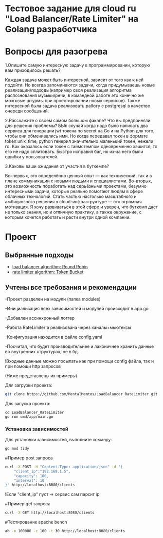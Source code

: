 # Тестовое задание для cloud ru "Load Balancer/Rate Limiter" на Golang разработчика


# Вопросы для разогрева

1.Опишите самую интересную задачу в программировании, которую вам приходилось решать?

Каждая задача может быть интересной, зависит от того как к ней подойти. Но всегда запоминаются задачи, когда придумываешь новые реализации/подходы(например своя реализация алгоритма распознования музыки/речи, в командной работе это конечно же мозговые штурмы при проектировании новых сервисов). Также интересной была задача реализовать работу с postgresql в качестве очереди сообщений.

2.Расскажите о своем самом большом факапе? Что вы предприняли для решения проблемы?
БЫл случай когда надо было написать два сервиса для генерации jwt токена по secret на Go и на Python для того, чтобы они обменивались ими. Но когда передавал токен в формате token:unix_time, python генерил значительно маленький токен, нежели го. Как оказалось если токен с таймстемпом одновременно хэшится, то его не надо сплитовать. Быстро исправил баг, но из-за него были ошибки у пользователей.

3.Каковы ваши ожидания от участия в буткемпе?

Во-первых, это определённо ценный опыт — как технический, так и в плане коммуникации с новыми людьми и специалистами. Во-вторых, это возможность поработать над серьёзными проектами, безумно интересными задачи, которые реально помогают людям в сфере облачных технологий. Стать частью настолько масштабного и амбициозного решения в cloud-инфраструктуре — это огромная мотивация. Я хочу развиваться в этой сфере и уверен, что буткемп даст не только знания, но и отличную практику, а также окружение, с которым хочется работать и расти внутри одной компании.

# Проект

## Выбранные подходы
- [load balancer algorithm: Round Robin](#RoundRobin)
- [rate limiter algorithm: Token Bucket](#TokenBucket)


## Учтены все требования и рекомендации
-Проект разделен на модули (папка modules)

-Инициализация всех зависимостей и модулей происходит в app.go

-Добавлен ассинхронный логгер

-Работа RateLimiter'a реализована через каналы+мьютексы

-Конфигурация находится в файле config.yaml

-Посчитал, что будет производительнее и лаконичнее хранить данные во внутренних структурах, не в бд.

!Входные данные можно посылать как при помощи config файла, так и при помощи http запросов

(Ниже представлены их примеры)

Для загрузки проекта:
```sh
git clone https://github.com/MentalMentos/LoadBalancer_RateLimiter.git
```

Для запуска проекта:
```golang
cd LoadBalancer_RateLimiter
go run cmd/app/main.go
```
### Установка зависимостей
Для установки зависимостей, выполните команду:
```sh
go mod tidy
```
#Пример post запроса
```sh
curl -X POST -H "Content-Type: application/json" -d '{
    "client_ip":"192.168.1.5",
    "capacity": 100,
    "interval": 10
}' http://localhost:8080/clients
```
!Если "client_ip" пуст -> сервис сам парсит ip

#Пример get запроса
```sh
curl -X GET http://localhost:8080/clients
```

#Тестирование apache bench
```sh
ab -n 100000 -c 100 -t 30 http://localhost:8080/clients
```
